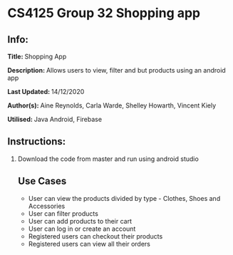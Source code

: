 # CS4125 Group 32 Shopping app
<h2>Info:</h2>
<p><b>Title: </b>Shopping App</p>
<p><b>Description: </b>Allows users to view, filter and but products using an android app</p>
<p><b>Last Updated: </b>14/12/2020</p>
<p><b>Author(s): </b>Aine Reynolds, Carla Warde, Shelley Howarth, Vincent Kiely</p>
<p><b>Utilised: </b>Java Android, Firebase</p>

<h2>Instructions:</h2>
<ol>
<li>Download the code from master and run using android studio</li>

<h2>Use Cases</h2>
<ul>
<li>User can view the products divided by type - Clothes, Shoes and Accessories</li>
<li>User can filter products</li>
<li>User can add products to their cart</li>
<li>User can log in or create an account</li>
<li>Registered users can checkout their products</li>
<li>Registered users can view all their orders</li>
</ul>
